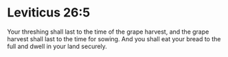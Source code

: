 # Leviticus 26:5

Your threshing shall last to the time of the grape harvest, and the grape harvest shall last to the time for sowing. And you shall eat your bread to the full and dwell in your land securely.

